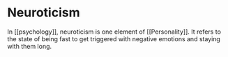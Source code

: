 # Neuroticism

In [[psychology]], neuroticism is one element of [[Personality]]. It refers to the state of being fast to get triggered with negative emotions and staying with them long.

